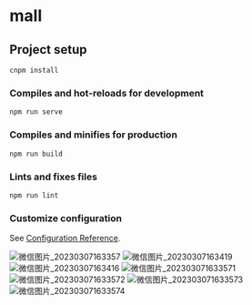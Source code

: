 # mall

## Project setup

```
cnpm install
```

### Compiles and hot-reloads for development

```
npm run serve
```

### Compiles and minifies for production

```
npm run build
```

### Lints and fixes files

```
npm run lint
```

### Customize configuration

See [Configuration Reference](https://cli.vuejs.org/config/).


![微信图片_20230307163357](https://user-images.githubusercontent.com/111133893/223368881-54bf9772-099f-4877-9c8d-c9c8eccd3aad.png)
![微信图片_20230307163419](https://user-images.githubusercontent.com/111133893/223368948-752bfeae-ae5b-4cb5-ad7c-2cebc57ccb8c.jpg)
![微信图片_20230307163416](https://user-images.githubusercontent.com/111133893/223368982-40e05d2a-cafe-4e43-a218-ce965fbc5b96.jpg)
![微信图片_202303071633571](https://user-images.githubusercontent.com/111133893/223369022-e2d71b82-4976-404f-8af0-21268e36b643.png)
![微信图片_202303071633572](https://user-images.githubusercontent.com/111133893/223369064-e0409a75-febf-4565-8b9a-01dc18cbaecc.png)
![微信图片_202303071633573](https://user-images.githubusercontent.com/111133893/223369091-c512050b-fe17-4ab7-a7e3-a810620a46e8.png)
![微信图片_202303071633574](https://user-images.githubusercontent.com/111133893/223369117-f78932d3-5a47-495b-8a50-df47c3f22c9a.png)






